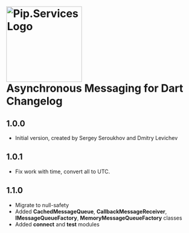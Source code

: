 # <img src="https://uploads-ssl.webflow.com/5ea5d3315186cf5ec60c3ee4/5edf1c94ce4c859f2b188094_logo.svg" alt="Pip.Services Logo" width="200"> <br/> Asynchronous Messaging for Dart Changelog

## 1.0.0

- Initial version, created by Sergey Seroukhov and Dmitry Levichev

## 1.0.1

- Fix work with time, convert all to UTC.

## 1.1.0

- Migrate to null-safety
- Added **CachedMessageQueue**, **CallbackMessageReceiver**, **IMessageQueueFactory**, **MemoryMessageQueueFactory** classes
- Added **connect** and **test** modules 